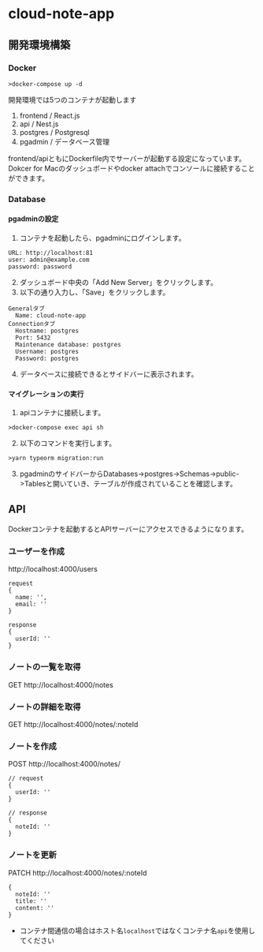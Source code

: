 # cloud-note-app

## 開発環境構築

### Docker

```
>docker-compose up -d
```
開発環境では5つのコンテナが起動します

1. frontend / React.js
2. api / Nest.js
3. postgres / Postgresql
4. pgadmin / データベース管理

frontend/apiともにDockerfile内でサーバーが起動する設定になっています。
Dokcer for Macのダッシュボードやdocker attachでコンソールに接続することができます。

### Database

#### pgadminの設定

1. コンテナを起動したら、pgadminにログインします。
```
URL: http://localhost:81
user: admin@example.com
password: password
```

2. ダッシュボード中央の「Add New Server」をクリックします。
3. 以下の通り入力し、「Save」をクリックします。
```
Generalタブ
  Name: cloud-note-app
Connectionタブ
  Hostname: postgres
  Port: 5432
  Maintenance database: postgres
  Username: postgres
  Password: postgres  
```

4. データベースに接続できるとサイドバーに表示されます。

#### マイグレーションの実行

1. apiコンテナに接続します。
```
>docker-compose exec api sh
```

2. 以下のコマンドを実行します。
```
>yarn typeorm migration:run
```

3. pgadminのサイドバーからDatabases->postgres->Schemas->public->Tablesと開いていき、テーブルが作成されていることを確認します。

## API

Dockerコンテナを起動するとAPIサーバーにアクセスできるようになります。

### ユーザーを作成
http://localhost:4000/users

```
request
{
  name: '',
  email: ''
}

response
{
  userId: ''
}
```

### ノートの一覧を取得
GET http://localhost:4000/notes

### ノートの詳細を取得
GET http://localhost:4000/notes/:noteId

### ノートを作成
POST http://localhost:4000/notes/

```
// request
{
  userId: ''
}

// response
{
  noteId: ''
}
```

### ノートを更新
PATCH http://localhost:4000/notes/:noteId

```
{
  noteId: ''
  title: ''
  content: ''
}
```

- コンテナ間通信の場合はホスト名`localhost`ではなくコンテナ名`api`を使用してください
